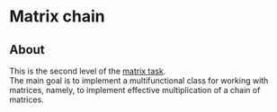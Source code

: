 # Matrix chain
## About
This is the second level of the [matrix task](https://github.com/VictorBerbenets/Matrix).  
The main goal is to implement a multifunctional class for working with matrices, namely, to implement effective multiplication of a chain of matrices.
